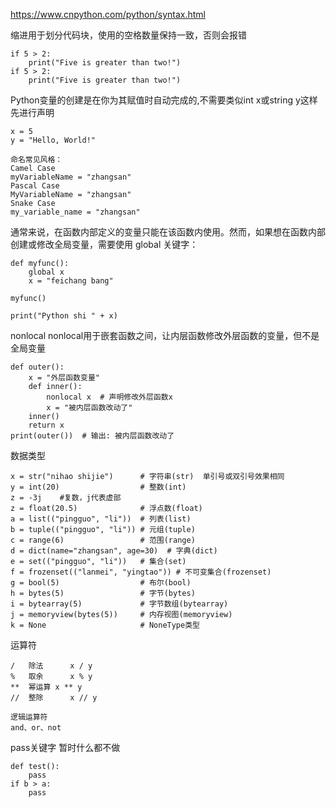 
https://www.cnpython.com/python/syntax.html

缩进用于划分代码块，使用的空格数量保持一致，否则会报错
```
if 5 > 2:
    print("Five is greater than two!")
if 5 > 2:
    print("Five is greater than two!")
```

Python变量的创建是在你为其赋值时自动完成的,不需要类似int x或string y这样先进行声明
```
x = 5
y = "Hello, World!"

命名常见风格：
Camel Case
myVariableName = "zhangsan"
Pascal Case
MyVariableName = "zhangsan"
Snake Case
my_variable_name = "zhangsan"
```

通常来说，在函数内部定义的变量只能在该函数内使用。然而，如果想在函数内部创建或修改全局变量，需要使用 global 关键字：
```
def myfunc():
    global x
    x = "feichang bang"

myfunc()

print("Python shi " + x)
```

nonlocal
nonlocal用于嵌套函数之间，让内层函数修改外层函数的变量，但不是全局变量
```
def outer():
    x = "外层函数变量"
    def inner():
        nonlocal x  # 声明修改外层函数x
        x = "被内层函数改动了"
    inner()
    return x
print(outer())  # 输出: 被内层函数改动了
```

数据类型
```
x = str("nihao shijie")      # 字符串(str)  单引号或双引号效果相同
y = int(20)                  # 整数(int)
z = -3j    #复数，j代表虚部
z = float(20.5)              # 浮点数(float)
a = list(("pingguo", "li"))  # 列表(list)
b = tuple(("pingguo", "li")) # 元组(tuple)
c = range(6)                 # 范围(range)
d = dict(name="zhangsan", age=30)  # 字典(dict)
e = set(("pingguo", "li"))   # 集合(set)
f = frozenset(("lanmei", "yingtao")) # 不可变集合(frozenset)
g = bool(5)                  # 布尔(bool)
h = bytes(5)                 # 字节(bytes)
i = bytearray(5)             # 字节数组(bytearray)
j = memoryview(bytes(5))     # 内存视图(memoryview)
k = None                     # NoneType类型
```

运算符
```
/	除法	    x / y
%	取余   	x % y
**	幂运算	x ** y
//	整除	    x // y

逻辑运算符
and、or、not
```

pass关键字  暂时什么都不做
```
def test():
    pass
if b > a:
    pass     
```

 